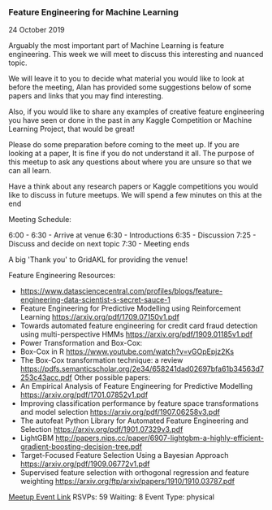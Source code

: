 ### Feature Engineering for Machine Learning
24 October 2019

Arguably the most important part of Machine Learning is feature engineering. This week we will meet to discuss this interesting and nuanced topic.

We will leave it to you to decide what material you would like to look at before the meeting, Alan has provided some suggestions below of some papers and links that you may find interesting.

Also, if you would like to share any examples of creative feature engineering you have seen or done in the past in any Kaggle Competition or Machine Learning Project, that would be great!

Please do some preparation before coming to the meet up. If you are looking at a paper, It is fine if you do not understand it all. The purpose of this meetup to ask any questions about where you are unsure so that we can all learn.

Have a think about any research papers or Kaggle competitions you would like to discuss in future meetups. We will spend a few minutes on this at the end

Meeting Schedule:

6:00 - 6:30 - Arrive at venue
6:30 - Introductions
6:35 - Discussion
7:25 - Discuss and decide on next topic
7:30 - Meeting ends

A big 'Thank you' to GridAKL for providing the venue!

Feature Engineering Resources:
- https://www.datasciencecentral.com/profiles/blogs/feature-engineering-data-scientist-s-secret-sauce-1
- Feature Engineering for Predictive Modelling using Reinforcement Learning
https://arxiv.org/pdf/1709.07150v1.pdf
- Towards automated feature engineering for credit card fraud detection using multi-perspective HMMs
https://arxiv.org/pdf/1909.01185v1.pdf
- Power Transformation and Box-Cox:
- Box-Cox in R https://www.youtube.com/watch?v=vGOpEpjz2Ks
- The Box-Cox transformation technique: a review
https://pdfs.semanticscholar.org/2e34/658241dad02697bfa61b34563d7253c43acc.pdf
Other possible papers:
- An Empirical Analysis of Feature Engineering for Predictive Modelling
https://arxiv.org/pdf/1701.07852v1.pdf
- Improving classification performance by feature space transformations and model selection
https://arxiv.org/pdf/1907.06258v3.pdf
- The autofeat Python Library for Automated Feature Engineering and Selection
https://arxiv.org/pdf/1901.07329v3.pdf
- LightGBM
http://papers.nips.cc/paper/6907-lightgbm-a-highly-efficient-gradient-boosting-decision-tree.pdf
- Target-Focused Feature Selection Using a Bayesian Approach
https://arxiv.org/pdf/1909.06772v1.pdf
- Supervised feature selection with orthogonal regression and feature weighting
https://arxiv.org/ftp/arxiv/papers/1910/1910.03787.pdf

[Meetup Event Link](https://www.meetup.com/Data-Science-Discussion-Auckland/events/264775437)
RSVPs: 59
Waiting: 8
Event Type: physical

